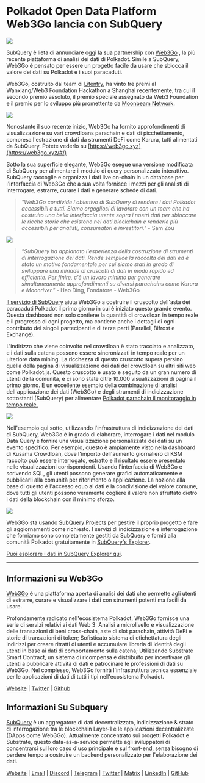 # Polkadot Open Data Platform Web3Go lancia con SubQuery

![](https://cdn-images-1.medium.com/max/800/1*LVZ_xKn_K5DlTSxqTr-2BA.png)

SubQuery è lieta di annunciare oggi la sua partnership con [Web3Go](https://www.web3go.xyz/) , la più recente piattaforma di analisi dei dati di Polkadot. Simile a SubQuery, Web3Go è pensato per essere un progetto facile da usare che sblocca il valore dei dati su Polkadot e i suoi paracaduti.

Web3Go, costruito dal team di [Litentry](https://www.litentry.com/), ha vinto tre premi al Wanxiang/Web3 Foundation Hackathon a Shanghai recentemente, tra cui il secondo premio assoluto, il premio speciale assegnato da Web3 Foundation e il premio per lo sviluppo più promettente da [Moonbeam Network](https://moonbeam.network/).

![](https://cdn-images-1.medium.com/max/800/1*QOng9s-Mc62WBElrj6KBmg.gif)

Nonostante il suo recente inizio, Web3Go ha fornito approfondimenti di visualizzazione su vari crowdloans parachain e dati di picchettamento, compresa l'estrazione di dati da strumenti DeFi come Karura, tutti alimentati da SubQuery. Potete vederlo su [https://web3go.xyz](https://web3go.xyz/#/)

Sotto la sua superficie elegante, Web3Go esegue una versione modificata di SubQuery per alimentare il modulo di query personalizzato interattivo. SubQuery raccoglie e organizza i dati live on-chain in un database per l'interfaccia di Web3Go che a sua volta fornisce i mezzi per gli analisti di interrogare, estrarre, curare i dati e generare schede di dati.

> *"Web3Go condivide l'obiettivo di SubQuery di rendere i dati Polkadot accessibili a tutti. Siamo orgogliosi di lavorare con un team che ha costruito una bella interfaccia utente sopra i nostri dati per sbloccare le ricche storie che esistono nei dati blockchain e renderle più accessibili per analisti, consumatori e investitori."* - Sam Zou

![](https://cdn-images-1.medium.com/max/800/1*v2Ip-qCB6hkiNiEPY32hrw.png)

> *"SubQuery ha appianato l'esperienza della costruzione di strumenti di interrogazione dei dati. Rende semplice la raccolta dei dati ed è stato un motivo fondamentale per cui siamo stati in grado di sviluppare una miriade di cruscotti di dati in modo rapido ed efficiente. Per finire, c'è un lavoro minimo per generare simultaneamente approfondimenti su diversi parachains come Karura e Moonriver."* - Hao Ding, Fondatore - Web3Go

[Il servizio di SubQuery](https://subquery.network/) aiuta Web3Go a costruire il cruscotto dell'asta dei paracaduti Polkadot il primo giorno in cui è iniziato questo grande evento. Questa dashboard non solo contiene la quantità di crowdloan in tempo reale e il progresso di ogni progetto, ma contiene anche i dettagli di ogni contributo dei singoli partecipanti e di terze parti (Parallel, Bifrost e Exchange).

L'indirizzo che viene coinvolto nel crowdloan è stato tracciato e analizzato, e i dati sulla catena possono essere sincronizzati in tempo reale per un ulteriore data mining. La ricchezza di questo cruscotto supera persino quella della pagina di visualizzazione dei dati del crowdloan su altri siti web come Polkadot.js. Questo cruscotto è usato e seguito da un gran numero di utenti della comunità, e ci sono state oltre 10.000 visualizzazioni di pagina il primo giorno. È un eccellente esempio della combinazione di analisi dell'applicazione dei dati (Web3Go) e degli strumenti di indicizzazione sottostanti (SubQuery) per alimentare [Polkadot parachain il monitoraggio in tempo reale.](https://web3go.xyz/#/ParaChainProfiler4Polkadot?chainType=Polkadot)

![](https://cdn-images-1.medium.com/max/800/1*XM2TalsUm1Z93lV5zFMf9w.png)

Nell'esempio qui sotto, utilizzando l'infrastruttura di indicizzazione dei dati di SubQuery, Web3Go è in grado di elaborare, interrogare i dati nel modulo Data Query e fornire una visualizzazione personalizzata dei dati su un evento specifico. Per esempio, questo è ampiamente visto nella dashboard di Kusama Crowdloan, dove l'importo dell'aumento giornaliero di KSM raccolto può essere interrogato, estratto e il risultato essere presentato nelle visualizzazioni corrispondenti. Usando l'interfaccia di Web3Go e scrivendo SQL, gli utenti possono generare grafici automaticamente e pubblicarli alla comunità per riferimento o applicazione. La nozione alla base di questo è l'accesso equo ai dati e la condivisione del valore comune, dove tutti gli utenti possono veramente cogliere il valore non sfruttato dietro i dati della blockchain con il minimo sforzo.

![](https://cdn-images-1.medium.com/max/800/1*Z2g_zEFqOJ3T_2BDDDZT4A.png)

Web3Go sta usando [SubQuery Projects](https://project.subquery.network/) per gestire il proprio progetto e fare gli aggiornamenti come richiesto. I servizi di indicizzazione e interrogazione che forniamo sono completamente gestiti da SubQuery e forniti alla comunità Polkadot gratuitamente in [SubQuery's Explorer](https://explorer.subquery.network/).

[Puoi esplorare i dati in SubQuery Explorer qui](https://explorer.subquery.network/subquery/bianyunjian/polkadot-crowdloans).

----------

## Informazioni su Web3Go

[Web3Go](https://www.web3go.xyz/) è una piattaforma aperta di analisi dei dati che permette agli utenti di estrarre, curare e visualizzare i dati con strumenti potenti ma facili da usare.

Profondamente radicato nell'ecosistema Polkadot, Web3Go fornisce una serie di servizi relativi ai dati Web 3: Analisi a microlivello e visualizzazione delle transazioni di beni cross-chain, aste di slot parachain, attività DeFi e storie di transazioni di token; Sofisticato sistema di etichettatura degli indirizzi per creare ritratti di utenti e accumulare libreria di identità degli utenti in base ai dati di comportamento sulla catena; Utilizzando Substrate Smart Contract, un sistema di ricompensa è distribuito per incentivare gli utenti a pubblicare attività di dati e patrocinare le professioni di dati su Web3Go. Nel complesso, Web3Go fornirà l'infrastruttura tecnica essenziale per le applicazioni di dati di tutti i tipi nell'ecosistema Polkadot.

[Website](https://web3go.xyz/#/) | [Twitter](http://twitter.com/web3go) | [Github](https://github.com/web3go-xyz)

## Informazioni Su Subquery

[SubQuery](https://subquery.network/) è un aggregatore di dati decentralizzato, indicizzazione & strato di interrogazione tra le blockchain Layer-1 e le applicazioni decentralizzate (DApps come Web3Go). Attualmente concentrato sui progetti Polkadot e Substrate, questo data-as-a-service permette agli sviluppatori di concentrarsi sul loro caso d'uso principale e sul front-end, senza bisogno di perdere tempo a costruire un backend personalizzato per l'elaborazione dei dati.

[Website](https://subquery.network/) | [Email](mailto:hello@subquery.network) | [Discord](https://discord.com/invite/78zg8aBSMG) | [Telegram](https://t.me/subquerynetwork) | [Twitter](https://twitter.com/subquerynetwork) | [Matrix](https://matrix.to/#/#subquery:matrix.org) | [LinkedIn](https://www.linkedin.com/company/subquery) | [GitHub](https://github.com/subquery)

